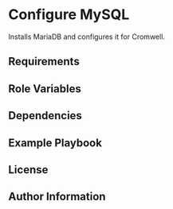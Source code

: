 Configure MySQL
=========

Installs MariaDB and configures it for Cromwell.

Requirements
------------

Role Variables
--------------

Dependencies
------------

Example Playbook
----------------

License
-------

Author Information
------------------

